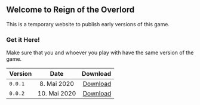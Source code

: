 ## Welcome to Reign of the Overlord

This is a temporary website to publish early versions of this game.

### Get it Here!

Make sure that you and whoever you play with have the same version of the game.

|Version|Date|Download|
|-|:-:|-:|
|`0.0.1`|8. Mai 2020|[Download](https://github.com/FrankyTheZapp/reignoftheoverlord/releases/download/0.0.1v/Overlord.exe)|
|`0.0.2`|10. Mai 2020|[Download](https://github.com/FrankyTheZapp/reignoftheoverlord/releases/download/0.0.2/Overlord_0.0.2.exe)|

